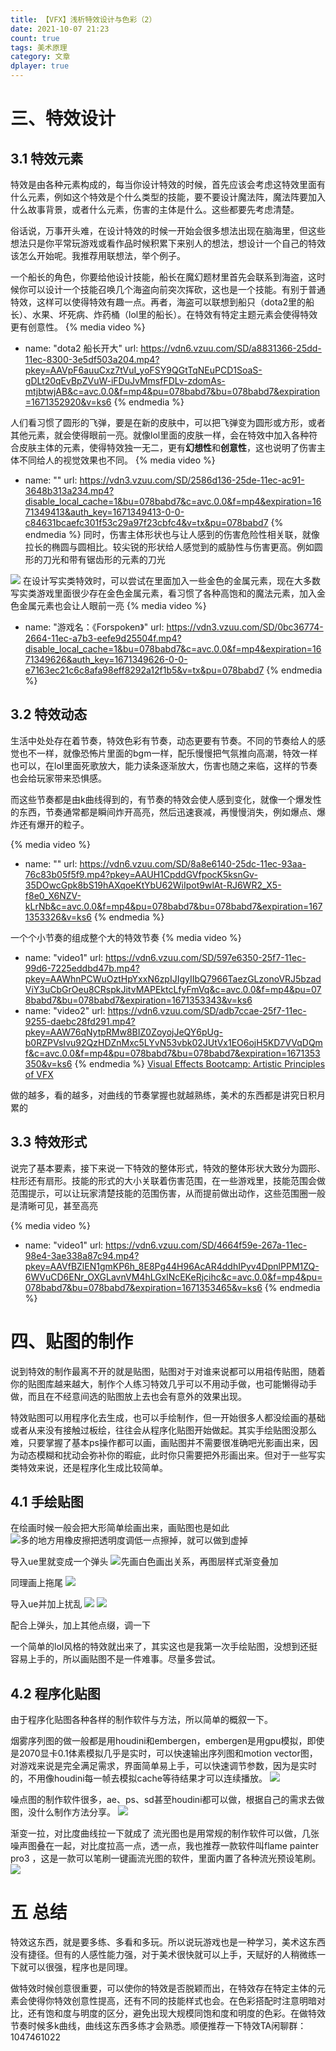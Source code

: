 ```yaml
---
title: 【VFX】浅析特效设计与色彩（2）
date: 2021-10-07 21:23
count: true
tags: 美术原理
category: 文章
dplayer: true
---
```

# 三、特效设计
## 3.1 特效元素
特效是由各种元素构成的，每当你设计特效的时候，首先应该会考虑这特效里面有什么元素，例如这个特效是个什么类型的技能，要不要设计魔法阵，魔法阵要加入什么故事背景，或者什么元素，伤害的主体是什么。这些都要先考虑清楚。

俗话说，万事开头难，在设计特效的时候一开始会很多想法出现在脑海里，但这些想法只是你平常玩游戏或看作品时候积累下来别人的想法，想设计一个自己的特效该怎么开始呢。我推荐用联想法，举个例子。

一个船长的角色，你要给他设计技能，船长在魔幻题材里首先会联系到海盗，这时候你可以设计一个技能召唤几个海盗向前突次挥砍，这也是一个技能。有别于普通特效，这样可以使得特效有趣一点。再者，海盗可以联想到船只（dota2里的船长）、水果、坏死病、炸药桶（lol里的船长）。在特效有特定主题元素会使得特效更有创意性。
{% media video %}
- name: "dota2 船长开大"
  url: https://vdn6.vzuu.com/SD/a8831366-25dd-11ec-8300-3e5df503a204.mp4?pkey=AAVpF6auuCxz7tVuI_yoFSY9QGtTqNEuPCD1SoaS-gDLt20qEvBpZVuW-iFDuJvMmsfFDLv-zdomAs-mtjbtwjAB&c=avc.0.0&f=mp4&pu=078babd7&bu=078babd7&expiration=1671352920&v=ks6
{% endmedia %}


人们看习惯了圆形的飞弹，要是在新的皮肤中，可以把飞弹变为圆形或方形，或者其他元素，就会使得眼前一亮。就像lol里面的皮肤一样，会在特效中加入各种符合皮肤主体的元素，使得特效独一无二，更有**幻想性**和**创意性**，这也说明了伤害主体不同给人的视觉效果也不同。
{% media video %}
- name: ""
  url: https://vdn3.vzuu.com/SD/2586d136-25de-11ec-ac91-3648b313a234.mp4?disable_local_cache=1&bu=078babd7&c=avc.0.0&f=mp4&expiration=1671349413&auth_key=1671349413-0-0-c84631bcaefc301f53c29a97f23cbfc4&v=tx&pu=078babd7
  {% endmedia %}
同时，伤害主体形状也与让人感到的伤害危险性相关联，就像拉长的椭圆与圆相比。较尖锐的形状给人感觉到的威胁性与伤害更高。例如圆形的刀光和带有锯齿形的元素的刀光

![](https://pic1.zhimg.com/v2-ab2da508e66a1dbe468999412f9f3434_b.jpg)
在设计写实类特效时，可以尝试在里面加入一些金色的金属元素，现在大多数写实类游戏里面很少存在金色金属元素，看习惯了各种高饱和的魔法元素，加入金色金属元素也会让人眼前一亮
{% media video %}
- name: "游戏名：《Forspoken》"
  url: https://vdn3.vzuu.com/SD/0bc36774-2664-11ec-a7b3-eefe9d25504f.mp4?disable_local_cache=1&bu=078babd7&c=avc.0.0&f=mp4&expiration=1671349626&auth_key=1671349626-0-0-e7163ec21c6c8afa98eff8292a12f1b5&v=tx&pu=078babd7
  {% endmedia %}
## 3.2 特效动态

生活中处处存在着节奏，特效色彩有节奏，动态更要有节奏。不同的节奏给人的感觉也不一样，就像恐怖片里面的bgm一样，配乐慢慢把气氛推向高潮，特效一样也可以，在lol里面死歌放大，能力读条逐渐放大，伤害也随之来临，这样的节奏也会给玩家带来恐惧感。

而这些节奏都是由k曲线得到的，有节奏的特效会使人感到变化，就像一个爆发性的东西，节奏通常都是瞬间炸开高亮，然后迅速衰减，再慢慢消失，例如爆点、爆炸还有爆开的粒子。

{% media video %}
- name: ""
  url: https://vdn6.vzuu.com/SD/8a8e6140-25dc-11ec-93aa-76c83b05f5f9.mp4?pkey=AAUH1CpddGVfpocK5ksnGv-35DOwcGpk8bS19hAXqoeKtYbU62WiIpot9wlAt-RJ6WR2_X5-f8e0_X6NZV-kLrNb&c=avc.0.0&f=mp4&pu=078babd7&bu=078babd7&expiration=1671353326&v=ks6
  {% endmedia %}

一个个小节奏的组成整个大的特效节奏
{% media video %}
- name: "video1"
  url: https://vdn6.vzuu.com/SD/597e6350-25f7-11ec-99d6-7225eddbd47b.mp4?pkey=AAWhnPCWuOztHpYxxN6zpIJIgyIIbQ7966TaezGLzonoVRJ5bzadViY3uCbGrOeu8CRspkJitvMAPEktcLfyFmVq&c=avc.0.0&f=mp4&pu=078babd7&bu=078babd7&expiration=1671353343&v=ks6
- name: "video2"
  url: https://vdn6.vzuu.com/SD/adb7ccae-25f7-11ec-9255-daebc28fd291.mp4?pkey=AAW76qNytpRMw8BIZ0ZoyojJeQY6pUg-b0RZPVsIvu92QzHDZnMxc5LYvN53vbk02JUtVx1EO6ojH5KD7VVqDQmf&c=avc.0.0&f=mp4&pu=078babd7&bu=078babd7&expiration=1671353350&v=ks6
{% endmedia %}
[Visual Effects Bootcamp: Artistic Principles of VFX](https://link.zhihu.com/?target=https%3A//www.youtube.com/watch%3Fv%3D-L2JvngkkWw)

做的越多，看的越多，对曲线的节奏掌握也就越熟练，美术的东西都是讲究日积月累的

## 3.3 特效形式

说完了基本要素，接下来说一下特效的整体形式，特效的整体形状大致分为圆形、柱形还有扇形。技能的形式的大小关联着伤害范围，在一些游戏里，技能范围会做范围提示，可以让玩家清楚技能的范围伤害，从而提前做出动作，这些范围圈一般是清晰可见，甚至高亮

{% media video %}
- name: "video1"
  url: https://vdn6.vzuu.com/SD/4664f59e-267a-11ec-98e4-3ae338a87c94.mp4?pkey=AAVfBZlEN1gmKP6h_8E8Pg44H96AcAR4ddhIPyv4DpnlPPM1ZQ-6WVuCD6ENr_OXGLavnVM4hLGxlNcEKeRjcihc&c=avc.0.0&f=mp4&pu=078babd7&bu=078babd7&expiration=1671353465&v=ks6
  {% endmedia %}

# 四、贴图的制作


说到特效的制作最离不开的就是贴图，贴图对于对谁来说都可以用祖传贴图，随着你的贴图库越来越大，制作个人练习特效几乎可以不用动手做，也可能懒得动手做，而且在不经意间选的贴图放上去也会有意外的效果出现。

特效贴图可以用程序化去生成，也可以手绘制作，但一开始很多人都没绘画的基础或者从来没有接触过板绘，往往会从程序化贴图开始做起。其实手绘贴图没那么难，只要掌握了基本ps操作都可以画，画贴图并不需要很准确吧光影画出来，因为动态模糊和扰动会弥补你的暇疵，此时你只需要把外形画出来。但对于一些写实类特效来说，还是程序化生成比较简单。

## 4.1 手绘贴图

在绘画时候一般会把大形简单绘画出来，画贴图也是如此
![](https://pic1.zhimg.com/80/v2-ea2f01083c4ac443bf25eedd70ba13e8_720w.webp
"多的地方用橡皮擦把透明度调低一点擦掉，就可以做到虚掉"
)

导入ue里就变成一个弹头
![](https://pic4.zhimg.com/80/v2-1615cac09bfb81b939ab2de9b5a9d547_720w.webp "先画白色画出关系，再图层样式渐变叠加"
)


同理画上拖尾
![](https://pic4.zhimg.com/80/v2-4bf3ed9eda23b81a22f00e727926a7fb_720w.webp
)


导入ue并加上扰乱
![](https://pic4.zhimg.com/80/v2-44defd79a4b1137d129cbc84c282eb4b_720w.webp
)
![](https://pic3.zhimg.com/80/v2-5510898d7186f1ede4b64c23299a69f6_720w.webp
)

配合上弹头，加上其他点缀，调一下


一个简单的lol风格的特效就出来了，其实这也是我第一次手绘贴图，没想到还挺容易上手的，所以画贴图不是一件难事。尽量多尝试。

## 4.2 程序化贴图

由于程序化贴图各种各样的制作软件与方法，所以简单的概叙一下。

烟雾序列图的做一般都是用houdini和embergen，embergen是用gpu模拟，即使是2070显卡0.1体素模拟几乎是实时，可以快速输出序列图和motion vector图，对游戏来说是完全满足需求，界面简单易上手，可以快速调节参数，因为是实时的，不用像houdini每一帧去模拟cache等待结果才可以连续播放。
![](https://pic4.zhimg.com/80/v2-51636e160a57b3fcc4514a700eacd2b3_720w.webp
)

噪点图的制作软件很多，ae、ps、sd甚至houdini都可以做，根据自己的需求去做图，没什么制作方法分享。
![](https://pic4.zhimg.com/80/v2-09242e54234e16c52f9480f98c5c1737_720w.webp
)

渐变一拉，对比度曲线拉一下就成了
流光图也是用常规的制作软件可以做，几张噪声图叠在一起，对比度拉高一点，透一点，我也推荐一款软件叫flame painter pro3 ，这是一款可以笔刷一键画流光图的软件，里面内置了各种流光预设笔刷。
![](https://pic1.zhimg.com/80/v2-d7d4c740ea4cd36acdc40c79c0b093c8_720w.webp
)



# 五 总结


特效这东西，就是要多练、多看和多玩。所以说玩游戏也是一种学习，美术这东西没有捷径。但有的人感性能力强，对于美术很快就可以上手，天赋好的人稍微练一下就可以很强，程序也是同理。

做特效时候创意很重要，可以使你的特效是否脱颖而出，在特效存在特定主体的元素会使得你特效创意性提高，还有不同的技能样式也会。在色彩搭配时注意明暗对比，还有饱和度与明度的区分，避免出现大规模同饱和度和明度的色彩。在做特效节奏时候多k曲线，曲线这东西多练才会熟悉。顺便推荐一下特效TA闲聊群：1047461022
